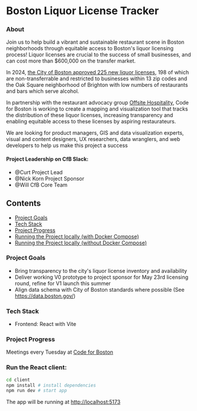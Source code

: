 # Boston Liquor License Tracker

### About

Join us to help build a vibrant and sustainable restaurant scene in Boston neighborhoods through equitable access to Boston's liquor licensing process! Liquor licenses are crucial to the success of small businesses, and can cost more than $600,000 on the transfer market.

In 2024, [the City of Boston approved 225 new liquor licenses](https://www.wbur.org/news/2024/10/10/boston-liquor-license-expansion-what-to-know), 198 of which are non-transferrable and restricted to businesses within 13 zip codes and the Oak Square neighborhood of Brighton with low numbers of restaurants and bars which serve alcohol.

In partnership with the restaurant advocacy group [Offsite Hospitality](https://www.getoffsite.com/), Code for Boston is working to create a mapping and visualization tool that tracks the distribution of these liquor licenses, increasing transparency and enabling equitable access to these licenses by aspiring restaurateurs.

We are looking for product managers, GIS and data visualization experts, visual and content designers, UX researchers, data wranglers, and web developers to help us make this project a success

#### Project Leadership on CfB Slack:

- @Curt Project Lead
- @Nick Korn Project Sponsor
- @Will CfB Core Team

## Contents

- [Project Goals](#project-goals)
- [Tech Stack](#tech-stack)
- [Project Progress](#project-progress)
- [Running the Project locally (with Docker Compose)](#running-the-project-locally-with-docker-compose)
- [Running the Project locally (without Docker Compose)](#running-the-project-locally-without-docker-compose)

### Project Goals

- Bring transparency to the city's liquor license inventory and availability
- Deliver working V0 prototype to project sponsor for May 23rd licensing round, refine for V1 launch this summer
- Align data schema with City of Boston standards where possible (See https://data.boston.gov/)

### Tech Stack

- Frontend: React with Vite

### Project Progress
Meetings every Tuesday at [Code for Boston](https://www.codeforboston.org/)

### Run the React client:

```bash
cd client
npm install # install dependencies
npm run dev # start app
```

The app will be running at [http://localhost:5173](http://localhost:5173)
